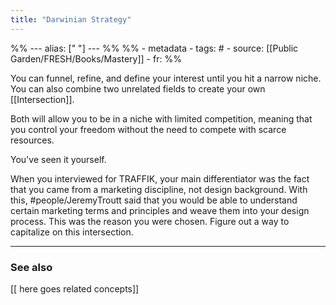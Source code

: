 ```yaml
---
title: "Darwinian Strategy"
---
```


%% ---
alias: [" "]
--- %%
%% - metadata
	- tags: #
	- source: [[Public Garden/FRESH/Books/Mastery]]
	- fr: 
%%

You can funnel, refine, and define your interest until you hit a narrow niche. You can also combine two unrelated fields to create your own [[Intersection]]. 

Both will allow you to be in a niche with limited competition, meaning that you control your freedom without the need to compete with scarce resources.

You've seen it yourself. 

When you interviewed for TRAFFIK, your main differentiator was the fact that you came from a marketing discipline, not design background. With this, #people/JeremyTroutt said that you would be able to understand certain marketing terms and principles and weave them into your design process. This was the reason you were chosen. Figure out a way to capitalize on this intersection. 

-------------
### See also
[[ here goes related concepts]]

